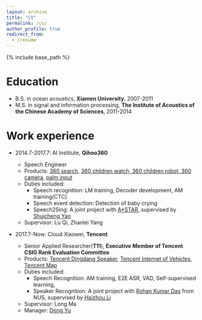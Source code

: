 ```yaml
---
layout: archive
title: "CV"
permalink: /cv/
author_profile: true
redirect_from:
  - /resume
---
```


{% include base_path %}

Education
======
* B.S. in ocean acoustics, **Xiamen University**, 2007-2011
* M.S. in signal and information processing, **The Institute of Acoustics of the Chinese Academy of Sciences**, 2011-2014

Work experience
======
* 2014.7-2017.7: AI Institute, **Qihoo360**
  * Speech Engineer
  * Products: [360 search](https://www.so.com/), [360 children watch, 360 children robot, 360 camera](https://mall.360.cn/ac/360PPR?utm_source=guanwanggd02), [palm input](http://www.xinshuru.com/win_record.html)
  * Duties included:
    * Speech recognition: LM training, Decoder development, AM training(CTC)
    * Speech event detection: Detection of baby crying
    * Speech2Sing: A joint project with [A*STAR](https://www.a-star.edu.sg/), supervised by [Shuicheng Yan](https://www.linkedin.com/in/shuicheng-yan-123a866/?originalSubdomain=sg)
  * Supervisor: Lu Qi, Zhanlei Yang

* 2017.7-Now: Cloud Xiaowei, **Tencent**
  * Senior Applied Researcher(**T11**), **Executive Member of Tencent CSIG Rank Evaluation Committee**
  * Products: [Tencent Dingdang Speaker](https://dingdang.qq.com/dingdang_speaker.html), [Tencent Internet of Vehicles](https://cloud.tencent.com/solution/auto), [Tencent Map](https://map.qq.com/)
  * Duties included:
    * Speech Recognition: AM training, E2E ASR, VAD, Self-supervised learning,
    * Speaker Recognition: A joint project with [Rohan Kumar Das](https://sites.google.com/view/rohankumardas) from NUS, supervised by [Haizhou Li](https://ece.nus.edu.sg/hlt/faculty/)
  * Supervisor: Long Ma
  * Manager: [Dong Yu](https://sites.google.com/view/dongyu888/)
